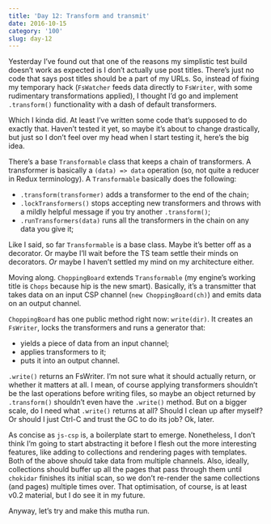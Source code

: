 ```yaml
---
title: 'Day 12: Transform and transmit'
date: 2016-10-15
category: '100'
slug: day-12
---
```


Yesterday I’ve found out that one of the reasons my simplistic test build doesn’t work as expected is I don’t actually use post titles. There’s just no code that says post titles should be a part of my URLs. So, instead of fixing my temporary hack (`FsWatcher` feeds data directly to `FsWriter`, with some rudimentary transformations applied), I thought I’d go and implement `.transform()` functionality with a dash of default transformers.
 
 Which I kinda did. At least I’ve written some code that’s supposed to do exactly that. Haven’t tested it yet, so maybe it’s about to change drastically, but just so I don’t feel over my head when I start testing it, here’s the big idea.
 
 There’s a base `Transformable` class that keeps a chain of transformers. A transformer is basically a `(data) => data` operation (so, not quite a reducer in Redux terminology). A `Transformable` basically does the following:
  
  - `.transform(transformer)` adds a transformer to the end of the chain;
  - `.lockTransformers()` stops accepting new transformers and throws with a mildly helpful message if you try another `.transform()`;
  - `.runTransformers(data)` runs all the transformers in the chain on any data you give it;
  
  Like I said, so far `Transformable` is a base class. Maybe it’s better off as a decorator. Or maybe I’ll wait before the TS team settle their minds on decorators. _Or_ maybe I haven’t settled my mind on my architecture either.
  
  Moving along. `ChoppingBoard` extends `Transformable` (my engine’s working title is `Chops` because hip is the new smart). Basically, it’s a transmitter that takes data on an input CSP channel (`new ChoppingBoard(ch)`) and emits data on an output channel.
  
  `ChoppingBoard` has one public method right now: `write(dir)`. It creates an `FsWriter`, locks the transformers and runs a generator that:
  
  - yields a piece of data from an input channel;
  - applies transformers to it;
  - puts it into an output channel.
  
  `.write()` returns an FsWriter. I’m not sure what it should actually return, or whether it matters at all. I mean, of course applying transformers shouldn’t be the last operations before writing files, so maybe an object returned by `.transform()` shouldn’t even have the `.write()` method. But on a bigger scale, do I need what `.write()` returns at all? Should I clean up after myself? Or should I just Ctrl-C and trust the GC to do its job? Ok, later. 
  
  As concise as `js-csp` is, a boilerplate start to emerge. Nonetheless, I don’t think I’m going to start abstracting it before I flesh out the more interesting features, like adding to collections and rendering pages with templates. Both of the above should take data from multiple channels. Also, ideally, collections should buffer up all the pages that pass through them until `chokidar` finishes its initial scan, so we don’t re-render the same collections (and pages) multiple times over. That optimisation, of course, is at least v0.2 material, but I do see it in my future.
 
 Anyway, let’s try and make this mutha run.